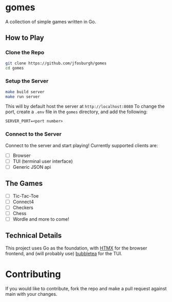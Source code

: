 # gomes
A collection of simple games written in Go.
## How to Play
### Clone the Repo
```bash
git clone https://github.com/jfosburgh/gomes
cd gomes
```
### Setup the Server
```bash
make build server
make run server
```
This will by default host the server at `http://localhost:8080`
To change the port, create a `.env` file in the `gomes` directory, and add the following:
```
SERVER_PORT=<port number>
```
### Connect to the Server
Connect to the server and start playing!
Currently supported clients are:
- [ ] Browser 
- [ ] TUI (terminal user interface)
- [ ] Generic JSON api
<!-- #### TUI Instructions -->
<!-- ```bash -->
<!-- make build tui -->
<!-- make run tui -->
<!-- ``` -->
## The Games
- [ ] Tic-Tac-Toe
- [ ] Connect4
- [ ] Checkers
- [ ] Chess
- [ ] Wordle
and more to come!
## Technical Details
This project uses Go as the foundation, with [HTMX](https://htmx.org/) for the browser frontend, and (will probably use) [bubbletea](https://github.com/charmbracelet/bubbletea) for the TUI.

# Contributing
If you would like to contribute, fork the repo and make a pull request against main with your changes.
